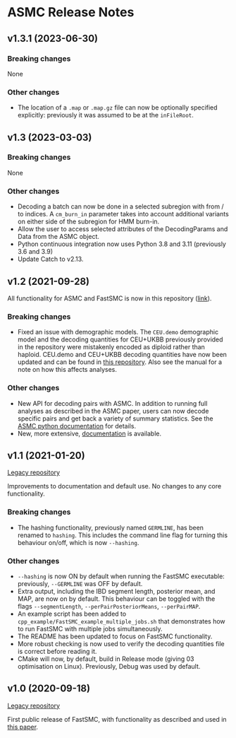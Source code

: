 # ASMC Release Notes

## v1.3.1 (2023-06-30)

### Breaking changes

None

### Other changes

- The location of a `.map` or `.map.gz` file can now be optionally specified explicitly: previously it was assumed to be at the `inFileRoot`.


## v1.3 (2023-03-03)

### Breaking changes

None

### Other changes

- Decoding a batch can now be done in a selected subregion with from / to indices.
  A `cm_burn_in` parameter takes into account additional variants on either side of the subregion for HMM burn-in.
- Allow the user to access selected attributes of the DecodingParams and Data from the ASMC object.
- Python continuous integration now uses Python 3.8 and 3.11 (previously 3.6 and 3.9)
- Update Catch to v2.13.


## v1.2 (2021-09-28)

All functionality for ASMC and FastSMC is now in this repository ([link](https://github.com/PalamaraLab/ASMC)).

### Breaking changes

- Fixed an issue with demographic models.
  The `CEU.demo` demographic model and the decoding quantities for CEU+UKBB previously provided in the repository were mistakenly encoded as diploid rather than haploid. 
  CEU.demo and CEU+UKBB decoding quantities have now been updated and can be found in [this repository](https://github.com/PalamaraLab/ASMC_data).
  Also see the manual for a note on how this affects analyses.

### Other changes

- New API for decoding pairs with ASMC.
  In addition to running full analyses as described in the ASMC paper, users can now decode specific pairs and get back a variety of summary statistics.
  See the [ASMC python documentation](https://github.com/PalamaraLab/ASMC/blob/main/docs/asmc_python.md) for details.
- New, more extensive, [documentation](https://github.com/PalamaraLab/ASMC/blob/main/docs/) is available.


## v1.1 (2021-01-20)

[Legacy repository](https://github.com/PalamaraLab/FastSMC/releases/tag/v1.1)

Improvements to documentation and default use.
No changes to any core functionality.

### Breaking changes

- The hashing functionality, previously named `GERMLINE`, has been renamed to `hashing`.
  This includes the command line flag for turning this behaviour on/off, which is now `--hashing`.

### Other changes

- `--hashing` is now ON by default when running the FastSMC executable: previously, `--GERMLINE` was OFF by default.
- Extra output, including the IBD segment length, posterior mean, and MAP, are now on by default.
  This behaviour can be toggled with the flags `--segmentLength`, `--perPairPosteriorMeans`, `--perPairMAP`.
- An example script has been added to `cpp_example/FastSMC_example_multiple_jobs.sh` that demonstrates how to run FastSMC with multiple jobs simultaneously.
- The README has been updated to focus on FastSMC functionality.
- More robust checking is now used to verify the decoding quantities file is correct before reading it.
- CMake will now, by default, build in Release mode (giving 03 optimisation on Linux).
  Previously, Debug was used by default.


## v1.0 (2020-09-18)

[Legacy repository](https://github.com/PalamaraLab/FastSMC/releases/tag/v1.0)

First public release of FastSMC, with functionality as described and used in [this paper](https://doi.org/10.1038/s41467-020-19588-x).
